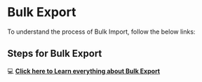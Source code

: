 #   **Bulk Export**

To understand the process of Bulk Import, follow the below links:

##  **Steps for Bulk Export**

:computer: <a href="https://docs.woocommerce.com/document/product-csv-importer-exporter/#section-8" target="_blank">**Click here to Learn everything about Bulk Export**</a>



